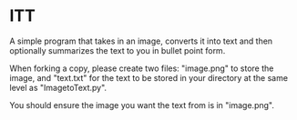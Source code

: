 # ITT

A simple program that takes in an image, converts it into text and then optionally summarizes the text to you in bullet point form.

When forking a copy, please create two files: "image.png" to store the image, and "text.txt" for the text to be stored in your directory at the same level as "ImagetoText.py". 

You should ensure the image you want the text from is in "image.png".


